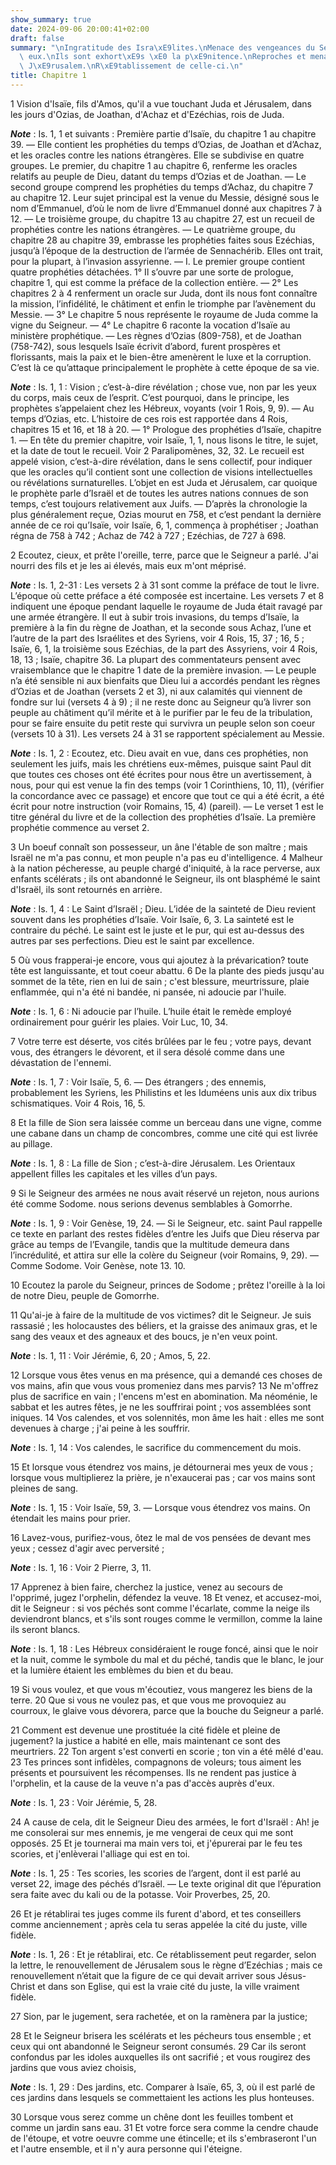 ```yaml
---
show_summary: true
date: 2024-09-06 20:00:41+02:00
draft: false
summary: "\nIngratitude des Isra\xE9lites.\nMenace des vengeances du Seigneur contre\
  \ eux.\nIls sont exhort\xE9s \xE0 la p\xE9nitence.\nReproches et menaces contre\
  \ J\xE9rusalem.\nR\xE9tablissement de celle-ci.\n"
title: Chapitre 1
---
```





1 Vision d'Isaïe, fils d'Amos, qu'il a vue touchant Juda et Jérusalem, dans les jours d'Ozias, de Joathan, d'Achaz et d'Ezéchias, rois de Juda.

***Note*** :  Is. 1, 1 et suivants : Première partie d’Isaïe, du chapitre 1 au chapitre 39. ― Elle contient les prophéties du temps d’Ozias, de Joathan et d’Achaz, et les oracles contre les nations étrangères. Elle se subdivise en quatre groupes. Le premier, du chapitre 1 au chapitre 6, renferme les oracles relatifs au peuple de Dieu, datant du temps d’Ozias et de Joathan. ― Le second groupe comprend les prophéties du temps d’Achaz, du chapitre 7 au chapitre 12. Leur sujet principal est la venue du Messie, désigné sous le nom d’Emmanuel, d’où le nom de livre d’Emmanuel donné aux chapitres 7 à 12. ― Le troisième groupe, du chapitre 13 au chapitre 27, est un recueil de prophéties contre les nations étrangères. ― Le quatrième groupe, du chapitre 28 au chapitre 39, embrasse les prophéties faites sous Ezéchias, jusqu’à l’époque de la destruction de l’armée de Sennachérib. Elles ont trait, pour la plupart, à l’invasion assyrienne. ― I. Le premier groupe contient quatre prophéties détachées. 1° Il s’ouvre par une sorte de
prologue, chapitre 1, qui est comme la préface de la collection entière. ― 2° Les chapitres 2 à 4 renferment un oracle sur Juda, dont ils nous font connaître la mission, l’infidélité, le châtiment et enfin le triomphe par l’avènement du Messie. ― 3° Le chapitre 5 nous représente le royaume de Juda comme la vigne du Seigneur. ― 4° Le chapitre 6 raconte la vocation d’Isaïe au ministère prophétique. ― Les règnes d’Ozias (809-758), et de Joathan (758-742), sous lesquels Isaïe écrivit d’abord, furent prospères et florissants, mais la paix et le bien-être amenèrent le luxe et la corruption. C’est là ce qu’attaque principalement le prophète à cette époque de sa vie.

***Note*** :  Is. 1, 1 : Vision ; c’est-à-dire révélation ; chose vue, non par les yeux du corps, mais ceux de l’esprit. C’est pourquoi, dans le principe, les prophètes s’appelaient chez les Hébreux, voyants (voir 1 Rois, 9, 9). ― Au temps d’Ozias, etc. L’histoire de ces rois est rapportée dans 4 Rois, chapitres 15 et 16, et 18 à 20. ― 1° Prologue des prophéties d’Isaïe, chapitre 1. ― En tête du premier chapitre, voir Isaïe, 1, 1, nous lisons le titre, le sujet, et la date de tout le recueil. Voir 2 Paralipomènes, 32, 32. Le recueil est appelé vision, c’est-à-dire révélation, dans le sens collectif, pour indiquer que les oracles qu’il contient sont une collection de visions intellectuelles ou révélations surnaturelles. L’objet en est Juda et Jérusalem, car quoique le prophète parle d’Israël et de toutes les autres nations connues de son temps, c’est toujours relativement aux Juifs. ― D’après la chronologie la plus généralement reçue, Ozias mourut en 758, et c’est pendant la dernière année de ce roi qu’Isaïe, voir
Isaïe, 6, 1, commença à prophétiser ; Joathan régna de 758 à 742 ; Achaz de 742 à 727 ; Ezéchias, de 727 à 698.


2 Ecoutez, cieux, et prête l'oreille, terre, parce que le Seigneur a parlé. J'ai nourri des fils et je les ai élevés, mais eux m'ont méprisé.

***Note*** :  Is. 1, 2-31 : Les versets 2 à 31 sont comme la préface de tout le livre. L’époque où cette préface a été composée est incertaine. Les versets 7 et 8 indiquent une époque pendant laquelle le royaume de Juda était ravagé par une armée étrangère. Il eut à subir trois invasions, du temps d’Isaïe, la première à la fin du règne de Joathan, et la seconde sous Achaz, l’une et l’autre de la part des Israélites et des Syriens, voir 4 Rois, 15, 37 ; 16, 5 ; Isaïe, 6, 1, la troisième sous Ezéchias, de la part des Assyriens, voir 4 Rois, 18, 13 ; Isaïe, chapitre 36. La plupart des commentateurs pensent avec vraisemblance que le chapitre 1 date de la première invasion. ― Le peuple n’a été sensible ni aux bienfaits que Dieu lui a accordés pendant les règnes d’Ozias et de Joathan (versets 2 et 3), ni aux calamités qui viennent de fondre sur lui (versets 4 à 9) ; il ne reste donc au Seigneur qu’à livrer son peuple au châtiment qu’il mérite et à le purifier par le feu de la tribulation, pour se faire ensuite du petit
reste qui survivra un peuple selon son coeur (versets 10 à 31). Les versets 24 à 31 se rapportent spécialement au Messie.

***Note*** :  Is. 1, 2 : Ecoutez, etc. Dieu avait en vue, dans ces prophéties, non seulement les juifs, mais les chrétiens eux-mêmes, puisque saint Paul dit que toutes ces choses ont été écrites pour nous être un avertissement, à nous, pour qui est venue la fin des temps (voir 1 Corinthiens, 10, 11), (vérifier la concordance avec ce passage) et encore que tout ce qui a été écrit, a été écrit pour notre instruction (voir Romains, 15, 4) (pareil). ― Le verset 1 est le titre général du livre et de la collection des prophéties d’Isaïe. La première prophétie commence au verset 2.

3 Un boeuf connaît son possesseur, un âne l'étable de son maître ; mais Israël ne m'a pas connu, et mon peuple n'a pas eu d'intelligence. 4 Malheur à la nation pécheresse, au peuple chargé d'iniquité, à la race perverse, aux enfants scélérats ; ils ont abandonné le Seigneur, ils ont blasphémé le saint d'Israël, ils sont retournés en arrière.

***Note*** :  Is. 1, 4 : Le Saint d’Israël ; Dieu. L’idée de la sainteté de Dieu revient souvent dans les prophéties d’Isaïe. Voir Isaïe, 6, 3. La sainteté est le contraire du péché. Le saint est le juste et le pur, qui est au-dessus des autres par ses perfections. Dieu est le saint par excellence.


5 Où vous frapperai-je encore, vous qui ajoutez à la prévarication? toute tête est languissante, et tout coeur abattu. 6 De la plante des pieds jusqu'au sommet de la tête, rien en lui de sain ; c'est blessure, meurtrissure, plaie enflammée, qui n'a été ni bandée, ni pansée, ni adoucie par l'huile.

***Note*** :  Is. 1, 6 : Ni adoucie par l’huile. L’huile était le remède employé ordinairement pour guérir les plaies. Voir Luc, 10, 34.

7 Votre terre est déserte, vos cités brûlées par le feu ; votre pays, devant vous, des étrangers le dévorent, et il sera désolé comme dans une dévastation de l'ennemi.

***Note*** :  Is. 1, 7 : Voir Isaïe, 5, 6. ― Des étrangers ; des ennemis, probablement les Syriens, les Philistins et les Iduméens unis aux dix tribus schismatiques. Voir 4 Rois, 16, 5.

8 Et la fille de Sion sera laissée comme un berceau dans une vigne, comme une cabane dans un champ de concombres, comme une cité qui est livrée au pillage.

***Note*** :  Is. 1, 8 : La fille de Sion ; c’est-à-dire Jérusalem. Les Orientaux appellent filles les capitales et les villes d’un pays.


9 Si le Seigneur des armées ne nous avait réservé un rejeton, nous aurions été comme Sodome. nous serions devenus semblables à Gomorrhe.

***Note*** :  Is. 1, 9 : Voir Genèse, 19, 24. ― Si le Seigneur, etc. saint Paul rappelle ce texte en parlant des restes fidèles d’entre les Juifs que Dieu réserva par grâce au temps de l’Evangile, tandis que la multitude demeura dans l’incrédulité, et attira sur elle la colère du Seigneur (voir Romains, 9, 29). ― Comme Sodome. Voir Genèse, note 13. 10.

10 Ecoutez la parole du Seigneur, princes de Sodome ; prêtez l'oreille à la loi de notre Dieu, peuple de Gomorrhe.


11 Qu'ai-je à faire de la multitude de vos victimes? dit le Seigneur. Je suis rassasié ; les holocaustes des béliers, et la graisse des animaux gras, et le sang des veaux et des agneaux et des boucs, je n'en veux point.

***Note*** :  Is. 1, 11 : Voir Jérémie, 6, 20 ; Amos, 5, 22.

12 Lorsque vous êtes venus en ma présence, qui a demandé ces choses de vos mains, afin que vous vous promeniez dans mes parvis? 13 Ne m'offrez plus de sacrifice en vain ; l'encens m'est en abomination. Ma néoménie, le sabbat et les autres fêtes, je ne les souffrirai point ; vos assemblées sont iniques. 14 Vos calendes, et vos solennités, mon âme les hait : elles me sont devenues à charge ; j'ai peine à les souffrir.

***Note*** :  Is. 1, 14 : Vos calendes, le sacrifice du commencement du mois.

15 Et lorsque vous étendrez vos mains, je détournerai mes yeux de vous ; lorsque vous multiplierez la prière, je n'exaucerai pas ; car vos mains sont pleines de sang.

***Note*** :  Is. 1, 15 : Voir Isaïe, 59, 3. ― Lorsque vous étendrez vos mains. On étendait les mains pour prier.


16 Lavez-vous, purifiez-vous, ôtez le mal de vos pensées de devant mes yeux ; cessez d'agir avec perversité ;

***Note*** :  Is. 1, 16 : Voir 2 Pierre, 3, 11.

17 Apprenez à bien faire, cherchez la justice, venez au secours de l'opprimé, jugez l'orphelin, défendez la veuve. 18 Et venez, et accusez-moi, dit le Seigneur : si vos péchés sont comme l'écarlate, comme la neige ils deviendront blancs, et s'ils sont rouges comme le vermillon, comme la laine ils seront blancs.

***Note*** :  Is. 1, 18 : Les Hébreux considéraient le rouge foncé, ainsi que le noir et la nuit, comme le symbole du mal et du péché, tandis que le blanc, le jour et la lumière étaient les emblèmes du bien et du beau.

19 Si vous voulez, et que vous m'écoutiez, vous mangerez les biens de la terre. 20 Que si vous ne voulez pas, et que vous me provoquiez au courroux, le glaive vous dévorera, parce que la bouche du Seigneur a parlé.


21 Comment est devenue une prostituée la cité fidèle et pleine de jugement? la justice a habité en elle, mais maintenant ce sont des meurtriers. 22 Ton argent s'est converti en scorie ; ton vin a été mêlé d'eau. 23 Tes princes sont infidèles, compagnons de voleurs; tous aiment les présents et poursuivent les récompenses. Ils ne rendent pas justice à l'orphelin, et la cause de la veuve n'a pas d'accès auprès d'eux.

***Note*** :  Is. 1, 23 : Voir Jérémie, 5, 28.


24 A cause de cela, dit le Seigneur Dieu des armées, le fort d'Israël : Ah! je me consolerai sur mes ennemis, je me vengerai de ceux qui me sont opposés. 25 Et je tournerai ma main vers toi, et j'épurerai par le feu tes scories, et j'enlèverai l'alliage qui est en toi.

***Note*** :  Is. 1, 25 : Tes scories, les scories de l’argent, dont il est parlé au verset 22, image des péchés d’Israël. ― Le texte original dit que l’épuration sera faite avec du kali ou de la potasse. Voir Proverbes, 25, 20.

26 Et je rétablirai tes juges comme ils furent d'abord, et tes conseillers comme anciennement ; après cela tu seras appelée la cité du juste, ville fidèle.

***Note*** :  Is. 1, 26 : Et je rétablirai, etc. Ce rétablissement peut regarder, selon la lettre, le renouvellement de Jérusalem sous le règne d’Ezéchias ; mais ce renouvellement n’était que la figure de ce qui devait arriver sous Jésus-Christ et dans son Eglise, qui est la vraie cité du juste, la ville vraiment fidèle.

27 Sion, par le jugement, sera rachetée, et on la ramènera par la justice;


28 Et le Seigneur brisera les scélérats et les pécheurs tous ensemble ; et ceux qui ont abandonné le Seigneur seront consumés. 29 Car ils seront confondus par les idoles auxquelles ils ont sacrifié ; et vous rougirez des jardins que vous aviez choisis,

***Note*** :  Is. 1, 29 : Des jardins, etc. Comparer à Isaïe, 65, 3, où il est parlé de ces jardins dans lesquels se commettaient les actions les plus honteuses.

30 Lorsque vous serez comme un chêne dont les feuilles tombent et comme un jardin sans eau. 31 Et votre force sera comme la cendre chaude de l'étoupe, et votre oeuvre comme une étincelle; et ils s'embraseront l'un et l'autre ensemble, et il n'y aura personne qui l'éteigne.

